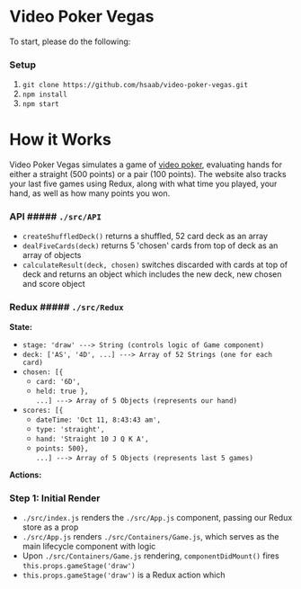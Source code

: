 # Video Poker Vegas

To start, please do the following:

### Setup

1) `git clone https://github.com/hsaab/video-poker-vegas.git`
2) `npm install`
3) `npm start`

# How it Works

Video Poker Vegas simulates a game of [video poker](https://en.wikipedia.org/wiki/Video_poker), evaluating hands for either a straight (500 points) or a pair (100 points). The website also tracks your last five games using Redux, along with what time you played, your hand, as well as how many points you won.

### API ##### `./src/API`

- `createShuffledDeck()` returns a shuffled, 52 card deck as an array
- `dealFiveCards(deck)` returns 5 'chosen' cards from top of deck as an array of objects
- `calculateResult(deck, chosen)` switches discarded with cards at top of deck and returns an object which includes the new deck, new chosen and score object

### Redux ##### `./src/Redux`

 **State:**
   - `stage: 'draw' ---> String (controls logic of Game component)`
   - `deck: ['AS', '4D', ...] ---> Array of 52 Strings (one for each card)`
   - `chosen: [{`
      - `card: '6D',`
      - `held: true },`
      <br/>`...] ---> Array of 5 Objects (represents our hand)`
   - `scores: [{`
      - `dateTime: 'Oct 11, 8:43:43 am',`
      - `type: 'straight',`
      - `hand: 'Straight 10 J Q K A',`
      - `points: 500},`
      <br/>`...] ---> Array of 5 Objects (represents last 5 games)`

  **Actions:**

### Step 1: Initial Render

* `./src/index.js` renders the `./src/App.js` component, passing our Redux store as a prop
* `./src/App.js` renders `./src/Containers/Game.js`, which serves as the main lifecycle component with logic
* Upon `./src/Containers/Game.js` rendering, `componentDidMount()` fires `this.props.gameStage('draw')`
* `this.props.gameStage('draw')` is a Redux action which
